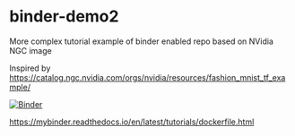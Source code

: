 # binder-demo2
More complex tutorial example of binder enabled repo based on NVidia NGC image

Inspired by https://catalog.ngc.nvidia.com/orgs/nvidia/resources/fashion_mnist_tf_example/

[![Binder](https://binderhub.cloud.e-infra.cz/badge_logo.svg)](https://binderhub.cloud.e-infra.cz/v2/gh/ljocha/binder-demo2/HEAD)

https://mybinder.readthedocs.io/en/latest/tutorials/dockerfile.html

